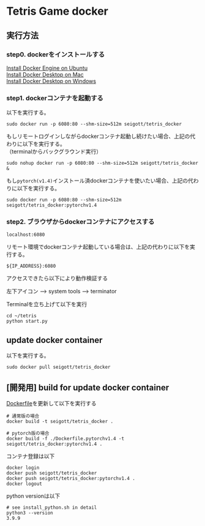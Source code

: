 # Tetris Game docker

## 実行方法

### step0. dockerをインストールする

[Install Docker Engine on Ubuntu](https://docs.docker.com/engine/install/ubuntu) <br>
[Install Docker Desktop on Mac](https://docs.docker.com/docker-for-mac/install/) <br>
[Install Docker Desktop on Windows](https://docs.docker.com/docker-for-windows/install/) <br>

### step1. dockerコンテナを起動する

以下を実行する。

```
sudo docker run -p 6080:80 --shm-size=512m seigott/tetris_docker
```

もしリモートログインしながらdockerコンテナ起動し続けたい場合、上記の代わりに以下を実行する。<br>
（terminalからバックグラウンド実行）<br>

```
sudo nohup docker run -p 6080:80 --shm-size=512m seigott/tetris_docker &
```

もし`pytorch(v1.4)`インストール済dockerコンテナを使いたい場合、上記の代わりに以下を実行する。<br>

```
sudo docker run -p 6080:80 --shm-size=512m seigott/tetris_docker:pytorchv1.4
```

### step2. ブラウザからdockerコンテナにアクセスする

```
localhost:6080
```

リモート環境でdockerコンテナ起動している場合は、上記の代わりに以下を実行する。<br>

```
${IP_ADDRESS}:6080
```

アクセスできたら以下により動作検証する

左下アイコン --> system tools --> terminator

Terminalを立ち上げて以下を実行

```
cd ~/tetris
python start.py
```

## update docker container

以下を実行する。

```
sudo docker pull seigott/tetris_docker
```

## [開発用] build for update docker container

[Dockerfile](./Dockerfile)を更新して以下を実行する

```
# 通常版の場合
docker build -t seigott/tetris_docker .

# pytorch版の場合
docker build -f ./Dockerfile.pytorchv1.4 -t seigott/tetris_docker:pytorchv1.4 .
```

コンテナ登録は以下

```
docker login
docker push seigott/tetris_docker
docker push seigott/tetris_docker:pytorchv1.4 .
docker logout
```

python versionは以下

```
# see install_python.sh in detail
python3 --version
3.9.9
```

